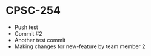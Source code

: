 # CPSC-254
- Push test
- Commit #2
- Another test commit
- Making changes for new-feature by team member 2
